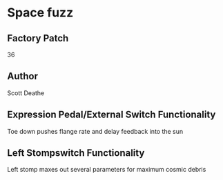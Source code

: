 



# Space fuzz

## Factory Patch


36  

## Author


Scott Deathe  

## Expression Pedal/External Switch Functionality


Toe down pushes flange rate and delay feedback into the sun  

## Left Stompswitch Functionality


Left stomp maxes out several parameters for maximum cosmic debris
